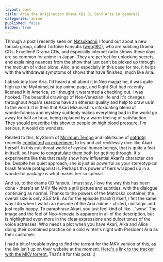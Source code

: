 ```yaml
---
layout: post
title: Aria the Origination Drama CD1 01 (and Aria in general)
categories: anime
published: false
hidden: true
---
```

Through a post I recently seen on [Natsukashii](http://os.dotq.org/?p=107), I found out about a new fansub group, called Tortoise Fansubs ([web](http://tortoise-fansubs.blogspot.com/)/[IRC](irc://irc.rizon.net/tortoise)), who are subbing Drama CDs. Excellent! Drama CDs, and especially internet radio shows these days, are so common for anime in Japan. They are perfect for unlocking secrets and explaining nuances from the show that just can't be picked up through the medium of video alone. Also, and especially in this case for me, it helps with the withdrawal symptoms of shows that have finished, much like Aria.

I absolutely love Aria. I'd heard a bit about it in Neo magazine, it was quite high up the MyAnimeList top anime page, and Right Stuf had recently licensed it in America, so I thought it warranted a checking out. I was hooked. The beautiful drawings of Neo-Venezian life and it's changes throughout Aqua's seasons have an ethereal quality and help to draw us in to the world. It is then that Akari Mizunashi's intoxicating blend of wonderfulness and mystery suddenly makes everything bad in the world go away for half an hour, being replaced by a warm feeling of satisfaction. They should prescribe this show to people on high blood pressure. I'm serious, it would do wonders.

Related to this, IcyStorm of [Minimum Tempo](http://www.minimumtempo.com/) and lolikitsune of [notdotq](http://not.dotq.org/) recently [conducted](http://www.minimumtempo.com/2008/07/31/mizunashi-mode-day-0/) [an experiment](http://not.dotq.org/?p=324) to try and act recklessly nice like Akari herself. In this cut-throat world of cynical human beings, that is quite a feat in itself, so I have to congratulate them both for getting through. It's experiments like this that really show how influential Akari's character can be. Despite her quiet approach, she is just as powerful as your stereotypical brash female protagonist is. Perhaps this power of hers wrapped up in a wonderful package is what makes her so special.

And so, to the drama CD fansub. I must say, I love the way this has been done - there's an MKV file with a still picture and subtitles, with the dialogue continuing as normal. Thanks to the powers of the Matroska container, the overall size is only 25.8 MB. As for the episode (track?) itself, I felt the same way I do when I watch an episode of the Aria anime - chilled, nostalgic and just really happy. To paraphrase Akari, you just feel kind of like... 'wow.' The image and the feel of Neo-Venezia is apparent in all of the description, but is highlighted even more in the clear expressions and dulcet tones of the voice actresses. Who needs a plot when you have Akari, Aika and Alice doing their combined practice on a cold winter's night with President Aria as their customer.

I had a bit of trouble trying to find the torrent for the MKV version of this, as the link isn't up on their website at the moment. [Here's a link to the tracker with the MKV torrent.](http://tracker.anirena.com/details.php?id=11716) That's it for this post. :)
